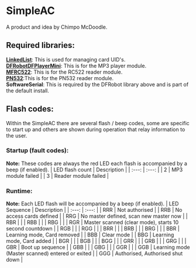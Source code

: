 # SimpleAC
A product and idea by Chimpo McDoodle.

## Required libraries:
**[LinkedList](https://github.com/ivanseidel/LinkedList)**: This is used for managing card UID's.  
**[DFRobotDFPlayerMini](https://github.com/DFRobot/DFRobotDFPlayerMini)**: This is for the MP3 player module.  
**[MFRC522](https://github.com/miguelbalboa/rfid)**: This is for the RC522 reader module.  
**[PN532](https://github.com/adafruit/Adafruit-PN532)**:This is for the PN532 reader module.  
**SoftwareSerial**: This is required by the DFRobot library above and is part of the default install.  

## Flash codes:
Within the SimpleAC there are several flash / beep codes, some are specific to start up and others are shown during operation that relay information to the user.

### Startup (fault codes):
**Note:** These codes are always the red LED each flash is accompanied by a beep (if enabled).
| LED flash count | Description |
| :---: | :---: |
| 2 | MP3 module failed |
| 3 | Reader module failed |

### Runtime:
**Note:** Each LED flash will be accompanied by a beep (if enabled).
| LED Sequence | Description |
| :---: | :---: |
| RRR | Not authorised |
| RRB | No access cards defined |
| RRG | No master defined, scan new master now |
| RBR | |
| RBB | |
| RBG | |
| RGR | Master scanned (clear mode), starts 10 second countdown |
| RGB | |
| RGG | |
| BRR | |
| BRB | |
| BRG | |
| BBR | Learning mode, Card removed |
| BBB | Clear mode |
| BBG | Learning mode, Card added |
| BGR | |
| BGB | |
| BGG | |
| GRR | |
| GRB | |
| GRG | |
| GBR | Boot up sequence |
| GBB | |
| GBG | |
| GGR | |
| GGB | Learning mode (Master scanned) entered or exited |
| GGG | Authorised, Authorised shut down |